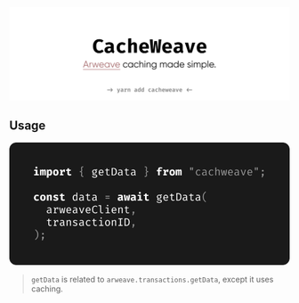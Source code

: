 <p align="center">
  <img src="./img/hero.svg" />
</p>

## Usage

![](./img/getData.svg)

> `getData` is related to `arweave.transactions.getData`, except it uses caching.
